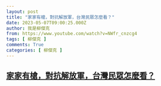 ```yaml
---
layout: post
title: "家家有槍，對抗解放軍，台灣民眾怎麼看？"
date: 2023-05-07T09:00:25.000Z
author: 我是柳傑克
from: https://www.youtube.com/watch?v=NWfr_cnzcg4
tags: [ 柳傑克 ]
comments: True
categories: [ 柳傑克 ]
---
```

<!--1683450025000-->
[家家有槍，對抗解放軍，台灣民眾怎麼看？](https://www.youtube.com/watch?v=NWfr_cnzcg4)
------

<div>

</div>
